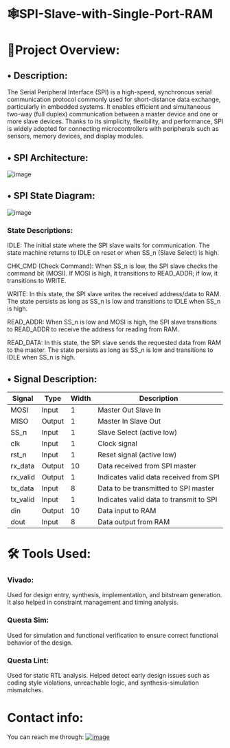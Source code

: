 # 🕸️SPI-Slave-with-Single-Port-RAM

# 📌Project Overview: 


##  • Description: 
The Serial Peripheral Interface (SPI) is a high-speed, synchronous serial 
communication protocol commonly used for short-distance data exchange, 
particularly in embedded systems. It enables efficient and simultaneous two-way (full 
duplex) communication between a master device and one or more slave devices. 
Thanks to its simplicity, flexibility, and performance, SPI is widely adopted for 
connecting microcontrollers with peripherals such as sensors, memory devices, and 
display modules. 


## • SPI Architecture: 
![image](https://github.com/user-attachments/assets/8cad3e3e-252d-45bc-b5fa-a36bc2009a0a)


## • SPI State Diagram: 
![image](https://github.com/user-attachments/assets/6dc7f7e0-0793-4b1b-83db-6d60c802dcbc)
### State Descriptions:
IDLE: The initial state where the SPI slave waits for communication. The state machine returns to IDLE on reset or when SS_n (Slave Select) is high.

CHK_CMD (Check Command): When SS_n is low, the SPI slave checks the command bit (MOSI). If MOSI is high, it transitions to READ_ADDR; if low, it transitions to WRITE.

WRITE: In this state, the SPI slave writes the received address/data to RAM. The state persists as long as SS_n is low and transitions to IDLE when SS_n is high.

READ_ADDR: When SS_n is low and MOSI is high, the SPI slave transitions to READ_ADDR to receive the address for reading from RAM.

READ_DATA: In this state, the SPI slave sends the requested data from RAM to the master. The state persists as long as SS_n is low and transitions to IDLE when SS_n is high.


## • Signal Description:
| Signal     | Type   | Width | Description                                  |
|------------|--------|--------|---------------------------------------------|
| MOSI       | Input  | 1      | Master Out Slave In                         |
| MISO       | Output | 1      | Master In Slave Out                         |
| SS_n       | Input  | 1      | Slave Select (active low)                   |
| clk        | Input  | 1      | Clock signal                                |
| rst_n      | Input  | 1      | Reset signal (active low)                   |
| rx_data    | Output | 10     | Data received from SPI master               |
| rx_valid   | Output | 1      | Indicates valid data received from SPI      |
| tx_data    | Input  | 8      | Data to be transmitted to SPI master        |
| tx_valid   | Input  | 1      | Indicates valid data to transmit to SPI     |
| din        | Output | 10     | Data input to RAM                           |
| dout       | Input  | 8      | Data output from RAM                        |

# 🛠️ Tools Used:
### Vivado:
Used for design entry, synthesis, implementation, and bitstream generation. It also helped in constraint management and timing analysis.

### Questa Sim:
Used for simulation and functional verification to ensure correct functional behavior of the design.

### Questa Lint:
Used for static RTL analysis. Helped detect early design issues such as coding style violations, unreachable logic, and synthesis-simulation mismatches.

# Contact info:

You can reach me through:
[![image](https://github.com/user-attachments/assets/5fbc6287-f4b6-4d40-98fe-201116f71d97)](https://beacons.ai/abdallah_yahia)





